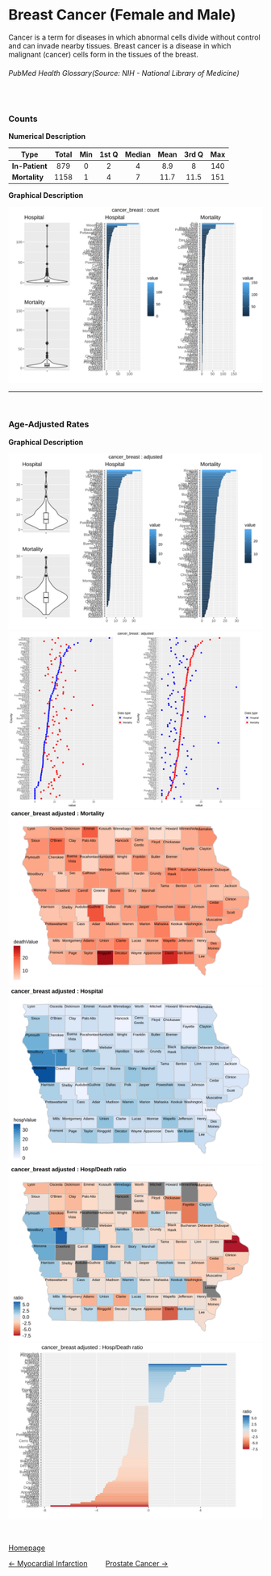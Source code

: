 # Breast Cancer (Female and Male)

Cancer is a term for diseases in which abnormal cells divide without control and can invade nearby tissues. Breast cancer is a disease in which malignant (cancer) cells form in the tissues of the breast.
###### PubMed Health Glossary(Source: NIH - National Library of Medicine)
<br>

### Counts

**Numerical Description**

Type | Total | Min | 1st Q | Median | Mean | 3rd Q | Max
---| :---: | :---: | :---: | :---: | :---: | :---: | :---:
**In-Patient** | 879 | 0 | 2 | 4 | 8.9 | 8 | 140
**Mortality** | 1158 | 1 | 4 | 7 | 11.7 | 11.5 | 151

**Graphical Description**

![img](/images/cancer_breast_count_grid.svg)


***

<br>

### Age-Adjusted Rates

**Graphical Description**

![img](/images/cancer_breast_adjusted_grid.svg)
![img](/images/cancer_breast_adjusted_dotplots.svg)
![img](/images/cancer_breast_adjusted_dmap.svg)
![img](/images/cancer_breast_adjusted_hmap.svg)
![img](/images/cancer_breast_adjusted_rmap.svg)
![img](/images/cancer_breast_adjusted_ratiobar.svg)

<br>

[Homepage](https://jacob-a-clark.github.io/practicum/)

[<- Myocardial Infarction](myocardial_infarction.md) &emsp;&emsp; [Prostate Cancer ->](cancer_prostate.md)
